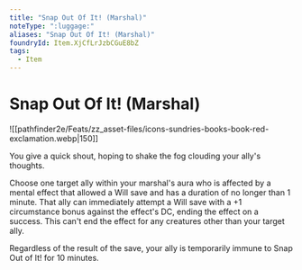 ```yaml
---
title: "Snap Out Of It! (Marshal)"
noteType: ":luggage:"
aliases: "Snap Out Of It! (Marshal)"
foundryId: Item.XjCfLrJzbCGuE8bZ
tags:
  - Item
---
```


# Snap Out Of It! (Marshal)
![[pathfinder2e/Feats/zz_asset-files/icons-sundries-books-book-red-exclamation.webp|150]]

You give a quick shout, hoping to shake the fog clouding your ally's thoughts.

Choose one target ally within your marshal's aura who is affected by a mental effect that allowed a Will save and has a duration of no longer than 1 minute. That ally can immediately attempt a Will save with a +1 circumstance bonus against the effect's DC, ending the effect on a success. This can't end the effect for any creatures other than your target ally.

Regardless of the result of the save, your ally is temporarily immune to Snap Out of It! for 10 minutes.
